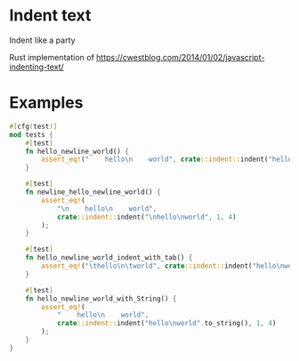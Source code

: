 # Indent text

Indent like a party

Rust implementation of https://cwestblog.com/2014/01/02/javascript-indenting-text/

# Examples

```rust
#[cfg(test)]
mod tests {
    #[test]
    fn hello_newline_world() {
        assert_eq!("    hello\n    world", crate::indent::indent("hello\nworld", 1, 4));
    }

    #[test]
    fn newline_hello_newline_world() {
        assert_eq!(
            "\n    hello\n    world",
            crate::indent::indent("\nhello\nworld", 1, 4)
        ); 
    }

    #[test]
    fn hello_newline_world_indent_with_tab() {
        assert_eq!("\thello\n\tworld", crate::indent::indent("hello\nworld", 1, 0));
    }

    #[test]
    fn hello_newline_world_with_String() {
        assert_eq!(
            "    hello\n    world",
            crate::indent::indent("hello\nworld".to_string(), 1, 4)
        );
    }
}
```

